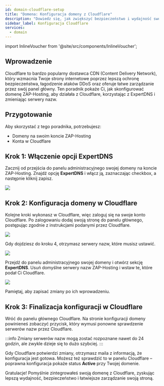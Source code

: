 ```yaml
---
id: domain-cloudflare-setup
title: "Domena: Konfiguracja domeny z Cloudflare"
description: "Dowiedz się, jak zwiększyć bezpieczeństwo i wydajność swojej strony dzięki Cloudflare i domenom ZAP-Hosting → Sprawdź teraz"
sidebar_label: Konfiguracja Cloudflare
services:
  - domain
---
```


import InlineVoucher from '@site/src/components/InlineVoucher';

## Wprowadzenie

Cloudflare to bardzo popularny dostawca CDN (Content Delivery Network), który wzmacnia Twoje strony internetowe poprzez lepszą ochronę bezpieczeństwa, łagodzenie ataków DDoS oraz oferuje łatwe zarządzanie przez swój panel główny. Ten poradnik pokaże Ci, jak skonfigurować domenę ZAP-Hosting, aby działała z Cloudflare, korzystając z ExpertDNS i zmieniając serwery nazw.

## Przygotowanie
Aby skorzystać z tego poradnika, potrzebujesz:
- Domeny na swoim koncie ZAP-Hosting
- Konta w Cloudflare

## Krok 1: Włączenie opcji ExpertDNS

Zacznij od przejścia do panelu administracyjnego swojej domeny na koncie ZAP-Hosting. Znajdź opcję **ExpertDNS** i włącz ją, zaznaczając checkbox, a następnie kliknij zapisz.

![](https://screensaver01.zap-hosting.com/index.php/s/ZdJDTfAtjQe5Xgt/preview)

## Krok 2: Konfiguracja domeny w Cloudflare

Kolejne kroki wykonasz w Cloudflare, więc zaloguj się na swoje konto Cloudflare. Po zalogowaniu dodaj swoją stronę do panelu głównego, postępując zgodnie z instrukcjami podanymi przez Cloudflare.

![](https://screensaver01.zap-hosting.com/index.php/s/aSFWP63XsHZsKk9/preview)

Gdy dojdziesz do kroku 4, otrzymasz serwery nazw, które musisz ustawić.

![](https://screensaver01.zap-hosting.com/index.php/s/mN7gHoEZWjz7FJG/preview)

Przejdź do panelu administracyjnego swojej domeny i otwórz sekcję **ExpertDNS**. Usuń domyślne serwery nazw ZAP-Hosting i wstaw te, które podał Ci Cloudflare.

![](https://screensaver01.zap-hosting.com/index.php/s/cqboxyTns4o8B5j/preview)

Pamiętaj, aby zapisać zmiany po ich wprowadzeniu.

## Krok 3: Finalizacja konfiguracji w Cloudflare

Wróć do panelu głównego Cloudflare. Na stronie konfiguracji domeny powinieneś zobaczyć przycisk, który wymusi ponowne sprawdzenie serwerów nazw przez Cloudflare.

:::info
Zmiany serwerów nazw mogą zostać rozpoznane nawet do 24 godzin, ale zwykle dzieje się to dużo szybciej.
:::

Gdy Cloudflare potwierdzi zmiany, otrzymasz maila z informacją, że konfiguracja jest gotowa. Możesz też sprawdzić to w panelu Cloudflare – poprawna konfiguracja pokaże status **Active** przy Twojej domenie.

Gratulacje! Pomyślnie zintegrowałeś swoją domenę z Cloudflare, zyskując lepszą wydajność, bezpieczeństwo i łatwiejsze zarządzanie swoją stroną.

<InlineVoucher />